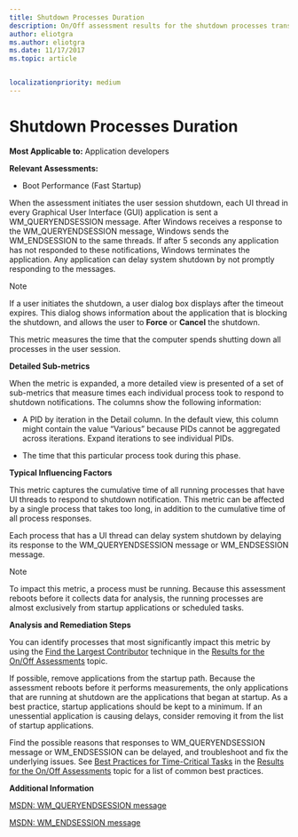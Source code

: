 ```yaml
---
title: Shutdown Processes Duration
description: On/Off assessment results for the shutdown processes transition phase 
author: eliotgra
ms.author: eliotgra
ms.date: 11/17/2017
ms.topic: article


localizationpriority: medium
---
```


# Shutdown Processes Duration

**Most Applicable to:** Application developers

**Relevant Assessments:**

-   Boot Performance (Fast Startup)

When the assessment initiates the user session shutdown, each UI thread in every Graphical User Interface (GUI) application is sent a WM\_QUERYENDSESSION message. After Windows receives a response to the WM\_QUERYENDSESSION message, Windows sends the WM\_ENDSESSION to the same threads. If after 5 seconds any application has not responded to these notifications, Windows terminates the application. Any application can delay system shutdown by not promptly responding to the messages.

> [!NOTE]
> If a user initiates the shutdown, a user dialog box displays after the timeout expires. This dialog shows information about the application that is blocking the shutdown, and allows the user to **Force** or **Cancel** the shutdown.

This metric measures the time that the computer spends shutting down all processes in the user session.

**Detailed Sub-metrics**

When the metric is expanded, a more detailed view is presented of a set of sub-metrics that measure times each individual process took to respond to shutdown notifications. The columns show the following information:

-   A PID by iteration in the Detail column. In the default view, this column might contain the value “Various” because PIDs cannot be aggregated across iterations. Expand iterations to see individual PIDs.

-   The time that this particular process took during this phase.

**Typical Influencing Factors**

This metric captures the cumulative time of all running processes that have UI threads to respond to shutdown notification. This metric can be affected by a single process that takes too long, in addition to the cumulative time of all process responses.

Each process that has a UI thread can delay system shutdown by delaying its response to the WM\_QUERYENDSESSION message or WM\_ENDSESSION message.

> [!NOTE]
> To impact this metric, a process must be running. Because this assessment reboots before it collects data for analysis, the running processes are almost exclusively from startup applications or scheduled tasks.

**Analysis and Remediation Steps**

You can identify processes that most significantly impact this metric by using the [Find the Largest Contributor](results-for-the-onoff-assessments.md#issues) technique in the [Results for the On/Off Assessments](results-for-the-onoff-assessments.md) topic.

If possible, remove applications from the startup path. Because the assessment reboots before it performs measurements, the only applications that are running at shutdown are the applications that began at startup. As a best practice, startup applications should be kept to a minimum. If an unessential application is causing delays, consider removing it from the list of startup applications.

Find the possible reasons that responses to WM\_QUERYENDSESSION message or WM\_ENDSESSION can be delayed, and troubleshoot and fix the underlying issues. See [Best Practices for Time-Critical Tasks](results-for-the-onoff-assessments.md#best-practices-for-time-critical-tasks) in the [Results for the On/Off Assessments](results-for-the-onoff-assessments.md) topic for a list of common best practices.

**Additional Information**

[MSDN: WM\_QUERYENDSESSION message](http://go.microsoft.com/fwlink/?LinkId=247501)

[MSDN: WM\_ENDSESSION message](http://go.microsoft.com/fwlink/?LinkId=247502)


